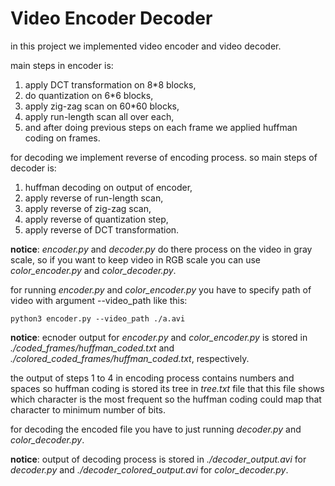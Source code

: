 # Video Encoder Decoder

in this project we implemented video encoder and video decoder.

main steps in encoder is:
1. apply DCT transformation on 8*8 blocks,
2. do quantization on 6*6 blocks,
3. apply zig-zag scan on 60*60 blocks,
4. apply run-length scan all over each,
5. and after doing previous steps on each frame we applied huffman coding on frames.

for decoding we implement reverse of encoding process.
so main steps of decoder is:
1. huffman decoding on output of encoder,
2. apply reverse of run-length scan,
3. apply reverse of zig-zag scan,
4. apply reverse of quantization step,
5. apply reverse of DCT transformation.

**notice**: *encoder.py* and *decoder.py* do there process on the video in gray scale, so if you want to keep video in RGB scale you can use *color_encoder.py* and *color_decoder.py*.

for running *encoder.py* and *color_encoder.py* you have to specify path of video with argument --video_path like this:

`python3 encoder.py --video_path ./a.avi`

**notice**: ecnoder output for *encoder.py* and *color_encoder.py* is stored in *./coded_frames/huffman_coded.txt* and *./colored_coded_frames/huffman_coded.txt*, respectively.

the output of steps 1 to 4 in encoding process contains numbers and spaces so huffman coding is stored its tree in *tree.txt* file that this file shows which character is the most frequent so the huffman coding could map that character to minimum number of bits. 

for decoding the encoded file you have to just running *decoder.py* and *color_decoder.py*.

**notice**: output of decoding process is stored in *./decoder_output.avi* for *decoder.py* and *./decoder_colored_output.avi* for *color_decoder.py*.

